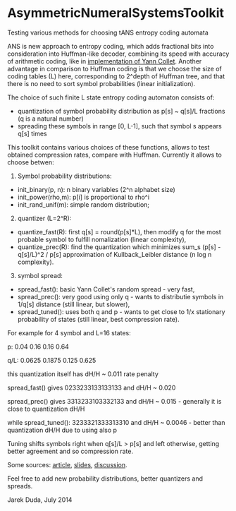 AsymmetricNumeralSystemsToolkit
===============================

Testing various methods for choosing tANS entropy coding automata

ANS is new approach to entropy coding, which adds fractional bits into consideration into Huffman-like decoder, combining its speed with accuracy of arithmetic coding, like in [implementation of Yann Collet](https://github.com/Cyan4973/FiniteStateEntropy). Another advantage in comparison to Huffman coding is that we choose the size of coding tables (L) here, corresponding to 2^depth of Huffman tree, and that there is no need to sort symbol probabilities (linear initialization).

The choice of such finite L state entropy coding automaton consists of:
- quantization of symbol probability distribution as p[s] ~ q[s]/L fractions (q is a natural number)
- spreading these symbols in range [0, L-1], such that symbol s appears q[s] times

This toolkit contains various choices of these functions, allows to test obtained compression rates, compare with Huffman. Currently it allows to choose betwen:

1) Symbol probability distributions: 
- init_binary(p, n): n binary variables (2^n alphabet size)
- init_power(rho,m): p[i] is proportional to rho^i
- init_rand_unif(m): simple random distribution;

2) quantizer (L=2^R):
- quantize_fast(R): first q[s] = round(p[s]*L), then modify q for the most probable symbol to fulfill nomalization (linear complexity),
- quantize_prec(R): find the quantization which minimizes sum_s (p[s] - q[s]/L)^2 / p[s] approximation of Kullback_Leibler distance (n log n complexity).

3) symbol spread:
- spread_fast(): basic Yann Collet's random spread - very fast,
- spread_prec():  very good using only q - wants to distributie symbols in 1/q[s] distance (still linear, but slower),
- spread_tuned(): uses both q and p - wants to get close to 1/x stationary probability of states (still linear, best compression rate).

For example for 4 symbol and L=16 states:

p: 0.04 0.16 0.16 0.64

q/L: 0.0625 0.1875 0.125 0.625

this quantization itself has dH/H ~ 0.011 rate penalty

spread_fast() gives 0233233133133133 and dH/H ~ 0.020

spread_prec() gives 3313233103332133 and dH/H ~ 0.015 - generally it is close to quantization dH/H

while spread_tuned(): 3233321333313310 and dH/H ~ 0.0046 - better than quantization dH/H due to using also p

Tuning shifts symbols right when q[s]/L > p[s] and left otherwise, getting better agreement and so compression rate. 

Some sources: [article](http://arxiv.org/abs/1311.2540), [slides](https://dl.dropboxusercontent.com/u/12405967/ANSsem.pdf), [discussion](http://encode.ru/threads/2013-Asymmetric-numeral-system-toolkit-and-fast-tuned-symbol-spread).

Feel free to add new probability distributions, better quantizers and spreads.

Jarek Duda, July 2014
